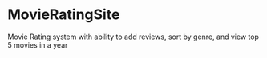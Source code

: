 # MovieRatingSite
Movie Rating system with ability to add reviews, sort by genre, and view top 5 movies in a year
